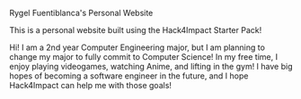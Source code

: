 Rygel Fuentiblanca's Personal Website

This is a personal website built using the Hack4Impact Starter Pack!

Hi!  I am a 2nd year Computer Engineering major, but I am planning to change my major to fully commit to Computer Science!  In my free time, I enjoy playing videogames, watching Anime, and lifting in the gym! I have big hopes of becoming a software engineer in the future, and I hope Hack4Impact can help me with those goals!
